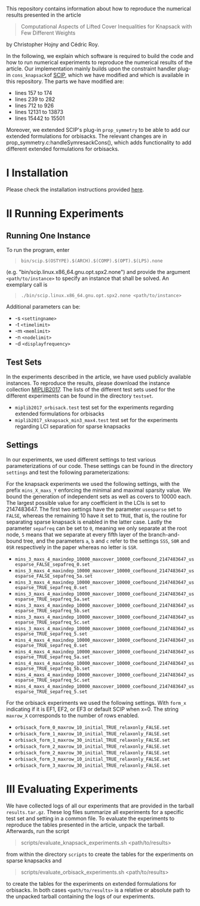 This repository contains information about how to reproduce the numerical results presented in the article

> Computational Aspects of Lifted Cover Inequalities for Knapsack with Few Different Weights

by Christopher Hojny and Cédric Roy.

In the following, we explain which software is required to build the code and how to run numerical experiments to reproduce the numerical results of the article.
Our implementation mainly builds upon the constraint handler plug-in `cons_knapsack`of [SCIP](https://scipopt.org), which we have modified and which is available in this repository.
The parts we have modified are:

- lines 157 to 174
- lines 239 to 282
- lines 712 to 926
- lines 12131 to 13873
- lines 15442 to 15501

Moreover, we extended SCIP's plug-in `prop_symmetry` to be able to add our extended formulations for orbisacks. The relevant changes are in prop_symmetry.c:handleSymresackCons(), which adds functionality to add different extended formulations for orbisacks.


# I Installation

Please check the installation instructions provided [here](INSTALL.md).

# II Running Experiments

## Running One Instance

To run the program, enter

> `bin/scip.$(OSTYPE).$(ARCH).$(COMP).$(OPT).$(LPS).none`

(e.g. "bin/scip.linux.x86_64.gnu.opt.spx2.none") and provide the argument `<path/to/instance>` to specify an instance that shall be solved. An exemplary call is

> `./bin/scip.linux.x86_64.gnu.opt.spx2.none <path/to/instance>`

Additional parameters can be:

- -s `<settingname>`
- -t `<timelimit>`
- -m `<memlimit>`
- -n `<nodelimit>`
- -d `<displayfrequency>`

## Test Sets

In the experiments described in the article, we have used publicly available instances. To reproduce the results, please download the instance collection [MIPLIB2017](https://miplib.zib.de/downloads/collection.zip). The lists of the different test sets used for the different experiments can be found in the directory `testset`.

- `miplib2017_orbisack.test` test set for the experiments regarding extended formulations for orbisacks
- `miplib2017_sknapsack_min3_max4.test` test set for the experiments regarding LCI separation for sparse knapsacks

## Settings

In our experiments, we used different settings to test various parameterizations of our code. These settings can be found in the directory `settings` and test the following parameterizations:

For the knapsack experiments we used the following settings, with the prefix `mins_X_maxs_Y` enforcing the minimal and maximal sparsity value.
We bound the generation of independent sets as well as covers to 10000 each. 
The largest possible value for any coefficient in the LCIs is set to 2147483647.
The first two settings have the parameter `usesparse` set to `FALSE`, whereas the remaining 10 have it set to `TRUE`, that is, the routine for separating sparse knapsack is enabled in the latter case.
Lastly the parameter `sepafreq` can be set to `0`, meaning we only separate at the root node, `5` means that we separate at every fifth layer of the branch-and-bound tree, and the parameters `a`, `b` and `c` refer to the settings `SSS`, `S0R` and `0SR` respectively in the paper whereas no letter is `SSR`. 

- `mins_3_maxs_4_maxindep_10000_maxcover_10000_coefbound_2147483647_usesparse_FALSE_sepafreq_0.set`
- `mins_3_maxs_4_maxindep_10000_maxcover_10000_coefbound_2147483647_usesparse_FALSE_sepafreq_5a.set`
- `mins_3_maxs_4_maxindep_10000_maxcover_10000_coefbound_2147483647_usesparse_TRUE_sepafreq_0.set`
- `mins_3_maxs_4_maxindep_10000_maxcover_10000_coefbound_2147483647_usesparse_TRUE_sepafreq_5a.set`
- `mins_3_maxs_4_maxindep_10000_maxcover_10000_coefbound_2147483647_usesparse_TRUE_sepafreq_5b.set`
- `mins_3_maxs_4_maxindep_10000_maxcover_10000_coefbound_2147483647_usesparse_TRUE_sepafreq_5c.set`
- `mins_3_maxs_4_maxindep_10000_maxcover_10000_coefbound_2147483647_usesparse_TRUE_sepafreq_5.set`
- `mins_4_maxs_4_maxindep_10000_maxcover_10000_coefbound_2147483647_usesparse_TRUE_sepafreq_0.set`
- `mins_4_maxs_4_maxindep_10000_maxcover_10000_coefbound_2147483647_usesparse_TRUE_sepafreq_5a.set`
- `mins_4_maxs_4_maxindep_10000_maxcover_10000_coefbound_2147483647_usesparse_TRUE_sepafreq_5b.set`
- `mins_4_maxs_4_maxindep_10000_maxcover_10000_coefbound_2147483647_usesparse_TRUE_sepafreq_5c.set`
- `mins_4_maxs_4_maxindep_10000_maxcover_10000_coefbound_2147483647_usesparse_TRUE_sepafreq_5.set`

For the orbisack experiments we used the following settings. 
With `form_x` indicating if it is EF1, EF2, or EF3 or default SCIP when x=0.
The string `maxrow_X` corresponds to the number of rows enabled.


- `orbisack_form_0_maxrow_10_initial_TRUE_relaxonly_FALSE.set`
- `orbisack_form_1_maxrow_10_initial_TRUE_relaxonly_FALSE.set`
- `orbisack_form_1_maxrow_30_initial_TRUE_relaxonly_FALSE.set`
- `orbisack_form_2_maxrow_10_initial_TRUE_relaxonly_FALSE.set`
- `orbisack_form_2_maxrow_30_initial_TRUE_relaxonly_FALSE.set`
- `orbisack_form_3_maxrow_10_initial_TRUE_relaxonly_FALSE.set`
- `orbisack_form_3_maxrow_30_initial_TRUE_relaxonly_FALSE.set`

# III Evaluating Experiments

We have collected logs of all our experiments that are provided in the tarball `results.tar.gz`. These log files summarize all experiments for a specific test set and setting in a common file. To evaluate the experiments to reproduce the tables presented in the article, unpack the tarball. Afterwards, run the script

> scripts/evaluate_knapsack_experiments.sh <path/to/results>

from within the directory `scripts` to create the tables for the experiments on sparse knapsacks and

> scripts/evaluate_orbisack_experiments.sh <path/to/results>

to create the tables for the experiments on extended formulations for orbisacks. In both cases `<path/to/results>` is a relative or absolute path to the unpacked tarball containing the logs of our experiments.
